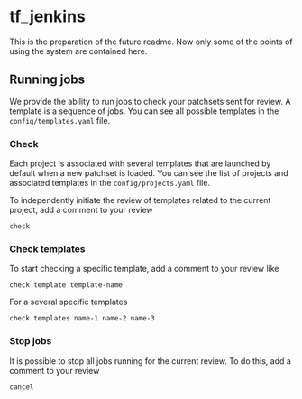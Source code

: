 # tf_jenkins
  This is the preparation of the future readme. Now only some of the points of using the system are contained here.

## Running jobs
We provide the ability to run jobs to check your patchsets sent for review. A template is a sequence of jobs. You can see all possible templates in the `config/templates.yaml` file.

### Check
Each project is associated with several templates that are launched by default when a new patchset is loaded. You can see the list of projects and associated templates in the `config/projects.yaml` file.

To independently initiate the review of templates related to the current project, add a comment to your review
```
check
```

### Check templates
To start checking a specific template, add a comment to your review like
```
check template template-name
```
For a several specific templates
```
check templates name-1 name-2 name-3
```

### Stop jobs
It is possible to stop all jobs running for the current review. To do this, add a comment to your review
```
cancel
```
